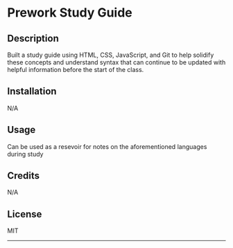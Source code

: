 # Prework Study Guide

## Description

Built a study guide using HTML, CSS, JavaScript, and Git to help solidify these concepts and understand syntax that can continue to be updated with helpful information before the start of the class. 



## Installation

N/A

## Usage

Can be used as a resevoir for notes on the aforementioned languages during study

## Credits

N/A

## License

MIT

---

